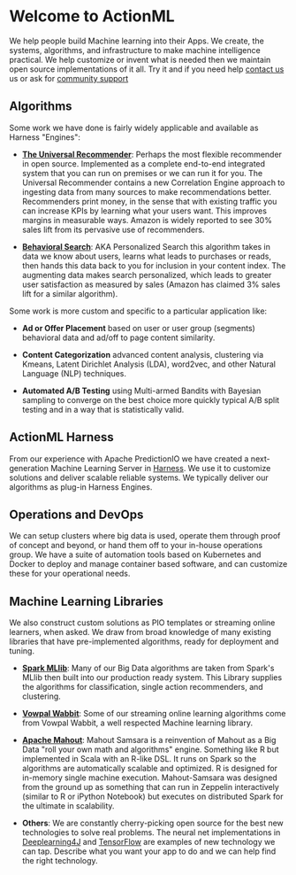 # Welcome to ActionML

We help people build Machine learning into their Apps. We create, the systems, algorithms, and infrastructure to make machine intelligence practical. We help customize or invent what is needed then we maintain open source implementations of it all. Try it and if you need help [contact us](/#contact) us or ask for [community support](https://groups.google.com/forum/#!forum/actionml-user) 

## Algorithms

Some work we have done is fairly widely applicable and available as Harness "Engines":

 - [**The Universal Recommender**](/docs/ur): Perhaps the most flexible recommender in open source. Implemented as a complete end-to-end integrated system that you can run on premises or we can run it for you. The Universal Recommender contains a new Correlation Engine approach to ingesting data from many sources to make recommendations better. Recommenders print money, in the sense that with existing traffic you can increase KPIs by learning what your users want. This improves margins in measurable ways. Amazon is widely reported to see 30% sales lift from its pervasive use of recommenders.
 
 - [**Behavioral Search**](/blog/personalized_search): AKA Personalized Search this algorithm takes in data we know about users, learns what leads to purchases or reads, then hands this data back to you for inclusion in your content index. The augmenting data makes search personalized, which leads to greater user satisfaction as measured by sales (Amazon has claimed 3% sales lift for a similar algorithm).
 
Some work is more custom and specific to a particular application like:

 - **Ad or Offer Placement** based on user or user group (segments) behavioral data and ad/off to page content similarity.

 - **Content Categorization** advanced content analysis, clustering via Kmeans, Latent Dirichlet Analysis (LDA), word2vec, and other Natural Language (NLP) techniques.

 - **Automated A/B Testing** using Multi-armed Bandits with Bayesian sampling to converge on the best choice more quickly typical A/B split testing and in a way that is statistically valid. 
 
## ActionML Harness

From our experience with Apache PredictionIO we have created a next-generation Machine Learning Server in [Harness](/docs/harness_intro). We use it to customize solutions and deliver scalable reliable systems. We typically deliver our algorithms as plug-in Harness Engines. 

## Operations and DevOps

We can setup clusters where big data is used, operate them through proof of concept and beyond, or hand them off to your in-house operations group. We have a suite of automation tools based on Kubernetes and Docker to deploy and manage container based software, and can customize these for your operational needs.

## Machine Learning Libraries

We also construct custom solutions as PIO templates or streaming online learners, when asked. We draw from broad knowledge of many existing libraries that have pre-implemented algorithms, ready for deployment and tuning. 

 - [**Spark MLlib**](http://spark.apache.org/mllib/): Many of our Big Data algorithms are taken from Spark's MLlib then built into our production ready system. This Library supplies the algorithms for classification, single action recommenders, and clustering.

 - [**Vowpal Wabbit**](https://github.com/JohnLangford/vowpal_wabbit/wiki): Some of our streaming online learning algorithms come from Vowpal Wabbit, a well respected Machine learning library.

 - [**Apache Mahout**](http://mahout.apache.org/): Mahout Samsara is a reinvention of Mahout as a Big Data "roll your own math and algorithms" engine. Something like R but implemented in Scala with an R-like DSL. It runs on Spark so the algorithms are automatically scalable and optimized. R is designed for in-memory single machine execution. Mahout-Samsara was designed from the ground up as something that can run in Zeppelin interactively (similar to R or iPython Notebook) but executes on distributed Spark for the ultimate in scalability.
 
 - **Others**: We are constantly cherry-picking open source for the best new technologies to solve real problems. The neural net implementations in [Deeplearning4J](https://deeplearning4j.org/) and [TensorFlow](https://www.tensorflow.org/) are examples of new technology we can tap. Describe what you want your app to do and we can help find the right technology.
 

